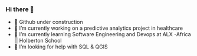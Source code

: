 ### Hi there 👋

- 👻 Github under construction
- 🔭 I’m currently working on a predictive analytics project in healthcare
- 🌱 I’m currently learning Software Engineering and Devops at ALX -Africa || Holberton School
- 🤔 I’m looking for help with SQL & QGIS
